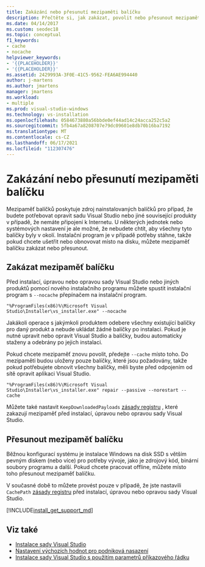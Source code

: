 ```yaml
---
title: Zakázání nebo přesunutí mezipaměti balíčku
description: Přečtěte si, jak zakázat, povolit nebo přesunout mezipaměť balíčků pro nasazení sady Visual Studio.
ms.date: 04/14/2017
ms.custom: seodec18
ms.topic: conceptual
f1_keywords:
- cache
- nocache
helpviewer_keywords:
- '{{PLACEHOLDER}}'
- '{{PLACEHOLDER}}'
ms.assetid: 2429993A-3F0E-41C5-9562-FEA6AE994440
author: j-martens
ms.author: jmartens
manager: jmartens
ms.workload:
- multiple
ms.prod: visual-studio-windows
ms.technology: vs-installation
ms.openlocfilehash: 0584673880a56bbde0ef44ad14c24acca252c5a2
ms.sourcegitcommit: 5fb4a67a8208707e79dc09601e8db70b16ba7192
ms.translationtype: MT
ms.contentlocale: cs-CZ
ms.lasthandoff: 06/17/2021
ms.locfileid: "112307476"
---
```

# <a name="disable-or-move-the-package-cache"></a>Zakázání nebo přesunutí mezipaměti balíčku

Mezipaměť balíčků poskytuje zdroj nainstalovaných balíčků pro případ, že budete potřebovat opravit sadu Visual Studio nebo jiné související produkty v případě, že nemáte připojení k Internetu. U některých jednotek nebo systémových nastavení je ale možné, že nebudete chtít, aby všechny tyto balíčky byly v okolí.
Instalační program je v případě potřeby stáhne, takže pokud chcete ušetřit nebo obnovovat místo na disku, můžete mezipaměť balíčku zakázat nebo přesunout.

## <a name="disable-the-package-cache"></a>Zakázat mezipaměť balíčku

Před instalací, úpravou nebo opravou sady Visual Studio nebo jiných produktů pomocí nového instalačního programu můžete spustit instalační program s `--nocache` přepínačem na instalační program.

```shell
"%ProgramFiles(x86)%\Microsoft Visual Studio\Installer\vs_installer.exe" --nocache
```

Jakákoli operace s jakýmkoli produktem odebere všechny existující balíčky pro daný produkt a nebude ukládat žádné balíčky po instalaci. Pokud je nutné upravit nebo opravit Visual Studio a balíčky, budou automaticky staženy a odebrány po jejich instalaci.

Pokud chcete mezipaměť znovu povolit, předejte `--cache` místo toho. Do mezipaměti budou uloženy pouze balíčky, které jsou požadovány, takže pokud potřebujete obnovit všechny balíčky, měli byste před odpojením od sítě opravit aplikaci Visual Studio.

```shell
"%ProgramFiles(x86)%\Microsoft Visual Studio\Installer\vs_installer.exe" repair --passive --norestart --cache
```

Můžete také nastavit `KeepDownloadedPayloads` [zásady registru](set-defaults-for-enterprise-deployments.md) , které zakazují mezipaměť před instalací, úpravou nebo opravou sady Visual Studio.

## <a name="move-the-package-cache"></a>Přesunout mezipaměť balíčku

Běžnou konfigurací systému je instalace Windows na disk SSD s větším pevným diskem (nebo více) pro potřeby vývoje, jako je zdrojový kód, binární soubory programu a další. Pokud chcete pracovat offline, můžete místo toho přesunout mezipaměť balíčku.

V současné době to můžete provést pouze v případě, že jste nastavili `CachePath` [zásady registru](set-defaults-for-enterprise-deployments.md) před instalací, úpravou nebo opravou sady Visual Studio.

[!INCLUDE[install_get_support_md](includes/install_get_support_md.md)]

## <a name="see-also"></a>Viz také

* [Instalace sady Visual Studio](install-visual-studio.md)
* [Nastavení výchozích hodnot pro podniková nasazení](set-defaults-for-enterprise-deployments.md)
* [Instalace sady Visual Studio s použitím parametrů příkazového řádku](use-command-line-parameters-to-install-visual-studio.md)
